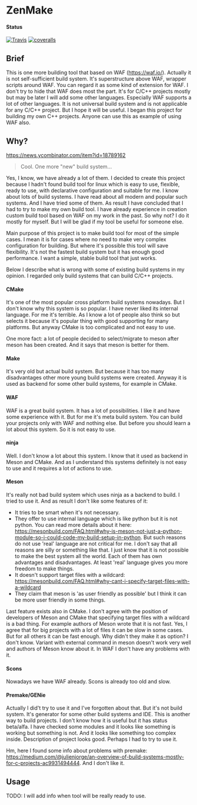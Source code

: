 # ZenMake

#### Status

[![Travis](https://travis-ci.com/pustotnik/zenmake.svg?branch=master)](https://travis-ci.com/pustotnik/zenmake)
[![coveralls](https://coveralls.io/repos/github/pustotnik/zenmake/badge.svg)](https://coveralls.io/github/pustotnik/zenmake)

## Brief
This is one more building tool that based on WAF (https://waf.io/). Actually it is not self-sufficient build system. It's superstructure above WAF, wrapper scripts around WAF. You can regard it as some kind of extension for WAF. I don't try to hide that WAF does most the part. It's for C/C++ projects mostly but may be later I will add some other languages. Especially WAF supports a lot of other languages. It is not universal build system and is not applicable for any C/C++ project. But I hope it will be useful. I began this project for building my own C++ projects. Anyone can use this as example of using WAF also.

## Why?
https://news.ycombinator.com/item?id=18789162
> Cool. One more "new" build system...

Yes, I know, we have already a lot of them. 
I decided to create this project because I hadn't found build tool for linux which is easy to use, flexible, ready to use, with declarative configuration and suitable for me. I know about lots of build systems. I have read about all modern and popular such systems. And I have tried some of them. As result I have concluded that I had to try to make my own build tool. I have already experience in creation custom build tool based on WAF on my work in the past. So why not? I do it mostly for myself. But I will be glad if my tool be useful for someone else.

Main purpose of this project is to make build tool for most of the simple cases. I mean it is for cases where no need to make very complex configuration for building. But where it's possible this tool will save flexibility. It's not the fastest build system but it has enough good performance. I want a simple, stable build tool that just works.

Below I describe what is wrong with some of existing build systems in my opinion. I regarded only build systems that can build C/C++ projects.

#### CMake
It's one of the most popular cross platform build systems nowadays. But I don't know why this system is so popular. I have never liked its internal language. For me it's terrible. As I know a lot of people also think so but selects it because it's popular thing with good supporting for many platforms. But anyway CMake is too complicated and not easy to use.

One more fact: a lot of people decided to select/migrate to meson after meson has been created. And it says that meson is better for them.

#### Make
It's very old but actual build system. But because it has too many disadvantages other more young build systems were created. Anyway it is used as backend for some other build systems, for example in CMake.

#### WAF
WAF is a great build system. It has a lot of possibilities. I like it and have some experience with it. But for me it's meta build system. You can build your projects only with WAF and nothing else. But before you should learn a lot about this system. So it is not easy to use.

#### ninja
Well. I don't know a lot about this system. I know that it used as backend in Meson and CMake. And as I understand this systems definitely is not easy to use and it requires a lot of actions to use. 

#### Meson
It's really not bad build system which uses ninja as a backend to build. I tried to use it. And as result I don't like some features of it:

- It tries to be smart when it's not necessary.
- They offer to use internal language which is like python but it is not python. You can read more details about it here: https://mesonbuild.com/FAQ.html#why-is-meson-not-just-a-python-module-so-i-could-code-my-build-setup-in-python. But such reasons do not use 'real' language are not critical for me. I don't say that all reasons are silly or something like that. I just know that it is not possible to make the best system all the world. Each of them has own advantages and disadvantages. At least 'real' language gives you more freedom to make things.
- It doesn't support target files with a wildcard: https://mesonbuild.com/FAQ.html#why-cant-i-specify-target-files-with-a-wildcard
- They claim that meson is 'as user friendly as possible' but I think it can be more user friendly in some things.

Last feature exists also in CMake. I don't agree with the position of developers of Meson and CMake that specifying target files with a wildcard is a bad thing. For example authors of Meson wrote that it is not fast. Yes, I agree that for big projects with a lot of files it can be slow in some cases. But for all others it can be fast enough. Why didn't they make it as option? I don't know. Variant with external command in meson doesn't work very well and authors of Meson know about it. In WAF I don't have any problems with it.

#### Scons
Nowadays we have WAF already. Scons is already too old and slow.

#### Premake/GENie
Actually I did't try to use it and I've forgotten about that. But it's not build system. It's generator for some other build systems and IDE. This is another way to build projects. I don't know how it is useful but it has status beta/alfa. I have checked some modules and it looks like something is working but something is not. And it looks like something too complex inside. Description of project looks good. Perhaps I had to try to use it.

Hm, here I found some info about problems with premake: https://medium.com/@julienjorge/an-overview-of-build-systems-mostly-for-c-projects-ac9931494444. And I don't like it.


## Usage
TODO: I will add info when tool will be really ready to use.
